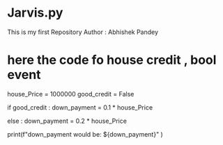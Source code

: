  # Jarvis.py
This is my first Repository
Author : Abhishek Pandey

# here the code fo house credit , bool event 

house_Price = 1000000
good_credit = False


if good_credit : 
    down_payment = 0.1 * house_Price

else :
    down_payment = 0.2 * house_Price
    
print(f"down_payment would be: ${down_payment}" )


    
